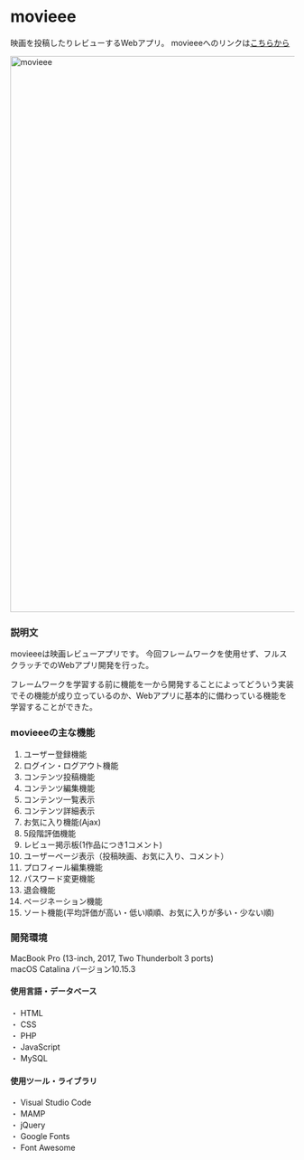# movieee

映画を投稿したりレビューするWebアプリ。
movieeeへのリンクは[こちらから](https://movieeeee.herokuapp.com/)  

<img width="984" alt="movieee" src="https://user-images.githubusercontent.com/62840658/79933926-508e1c80-848c-11ea-80d1-40bac1d0f71f.png">  


### 説明文

movieeeは映画レビューアプリです。
今回フレームワークを使用せず、フルスクラッチでのWebアプリ開発を行った。

フレームワークを学習する前に機能を一から開発することによってどういう実装でその機能が成り立っているのか、Webアプリに基本的に備わっている機能を学習することができた。

### movieeeの主な機能

1.  ユーザー登録機能
2.  ログイン・ログアウト機能
3.  コンテンツ投稿機能
4.  コンテンツ編集機能
5.  コンテンツ一覧表示
6.  コンテンツ詳細表示
7.  お気に入り機能(Ajax)
8.  5段階評価機能
9.  レビュー掲示板(1作品につき1コメント)
10. ユーザーページ表示（投稿映画、お気に入り、コメント）
11. プロフィール編集機能
12. パスワード変更機能
13. 退会機能
14. ページネーション機能
15. ソート機能(平均評価が高い・低い順順、お気に入りが多い・少ない順)

### 開発環境
MacBook Pro (13-inch, 2017, Two Thunderbolt 3 ports)  
macOS Catalina  バージョン10.15.3

#### 使用言語・データベース

・  HTML  
・  CSS  
・  PHP  
・  JavaScript  
・  MySQL  

#### 使用ツール・ライブラリ

・  Visual Studio Code  
・  MAMP  
・  jQuery  
・  Google Fonts  
・  Font Awesome  
